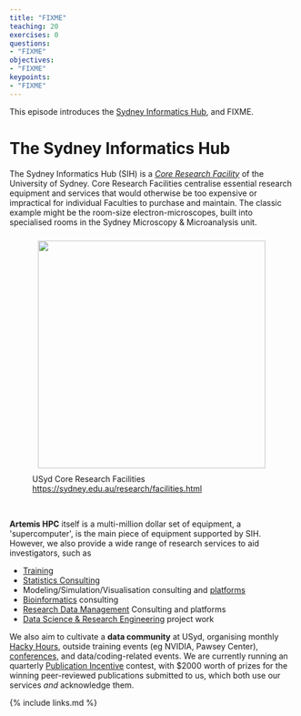 ```yaml
---
title: "FIXME"
teaching: 20
exercises: 0
questions:
- "FIXME"
objectives:
- "FIXME"
keypoints:
- "FIXME"
---
```

This episode introduces the [Sydney Informatics Hub](https://informatics.sydney.edu.au/), and FIXME.


# The Sydney Informatics Hub

The Sydney Informatics Hub (SIH) is a _[Core Research Facility](https://sydney.edu.au/research/facilities.html)_ of the University of Sydney. Core Research Facilities centralise essential research equipment and services that would otherwise be too expensive or impractical for individual Faculties to purchase and maintain. The classic example might be the room-size electron-microscopes, built into specialised rooms in the Sydney Microscopy & Microanalysis unit.

<figure>
  <img src="{{ page.root }}/fig/01_crf.png" style="margin:10px;height:400px"/>
  <figcaption> USyd Core Research Facilities <a href="https://sydney.edu.au/research/facilities.html">https://sydney.edu.au/research/facilities.html</a></figcaption>
</figure><br>

**Artemis HPC** itself is a multi-million dollar set of equipment, a 'supercomputer', is the main piece of equipment supported by SIH. However, we also provide a wide range of research services to aid investigators, such as

* [Training](https://informatics.sydney.edu.au/training/)
* [Statistics Consulting](https://informatics.sydney.edu.au/services/statistics/)
* Modeling/Simulation/Visualisation consulting and [platforms](https://informatics.sydney.edu.au/services/artemis/)
* [Bioinformatics](https://informatics.sydney.edu.au/services/bioinformatics/) consulting
* [Research Data Management](https://informatics.sydney.edu.au/rdm/) Consulting and platforms
* [Data Science & Research Engineering](https://informatics.sydney.edu.au/services/data-science/) project work

We also aim to cultivate a **data community** at USyd, organising monthly [Hacky Hours](https://informatics.sydney.edu.au/hackyhour/), outside training events (eg NVIDIA, Pawsey Center), [conferences](https://informatics.sydney.edu.au/hpc_conference/), and data/coding-related events. We are currently running an quarterly [Publication Incentive](https://informatics.sydney.edu.au/news/sihincentive/) contest, with $2000 worth of prizes for the winning peer-reviewed publications submitted to us, which both use our services _and_ acknowledge them.





{% include links.md %}
